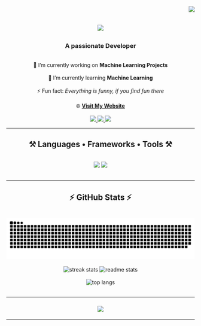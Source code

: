 <!-- Visitor Badge -->
<img align="right" src="https://visitor-badge.laobi.icu/badge?page_id=salesp07.salesp07" />

<!-- Intro Title -->
<h1 align="center">
  <img src="https://readme-typing-svg.herokuapp.com/?font=Righteous&size=35&center=true&vCenter=true&width=500&height=70&duration=4000&lines=Hi+There!+👋;+I'm+Md+Sanzid!" />
</h1>

<h3 align="center">A passionate Developer</h3>

<br/>

<!-- About -->
<div align="center">
  🔭 I’m currently working on <b>Machine Learning Projects</b><br><br>
  🌱 I’m currently learning <b>Machine Learning</b><br><br>
  ⚡ Fun fact: <i>Everything is funny, if you find fun there</i><br><br>
  🌐 <a href="https://sanjid1911.github.io/My-portfolio/" target="_blank"><b>Visit My Website</b></a>
</div>

<br/>

<!-- Social Links -->
<div align="center"> 
  <a href="mailto:mssanjidahmed993@gmail.com">
    <img src="https://img.shields.io/badge/Gmail-333333?style=for-the-badge&logo=gmail&logoColor=red" />
  </a>
  <a href="https://x.com/mohammadsanjid3?t=RQVGN56_uit6JNmA4ZxTtA&s=09" target="_blank">
    <img src="https://img.shields.io/badge/Twitter-1DA1F2?style=for-the-badge&logo=twitter&logoColor=white" />
  </a>
  <a href="https://www.linkedin.com/in/md-sanzid-29b675241/" target="_blank">
    <img src="https://img.shields.io/badge/LinkedIn-0077B5?style=for-the-badge&logo=linkedin&logoColor=white" />
  </a>
</div>

<hr/>

<!-- Skills -->
<h2 align="center">⚒️ Languages • Frameworks • Tools ⚒️</h2>
<br/>
<div align="center">
  <img src="https://skillicons.dev/icons?i=html,css,js,c,python,java,github,wordpress,bootstrap,androidstudio,vscode" />
  <img src="https://img.shields.io/badge/Machine%20Learning-000000?style=for-the-badge&logo=tensorflow&logoColor=orange" />
</div>

<br/>
<hr/>

<!-- GitHub Stats -->
<h2 align="center">⚡ GitHub Stats ⚡</h2>
<br/>

<div align="center">
  <img src="https://raw.githubusercontent.com/taqui-786/taqui-786/output/github-contribution-grid-snake.svg" alt="contribution graph" />
</div>

<br/>

<div align="center">
  <img width="390" src="https://github-readme-streak-stats-salesp07.vercel.app/?user=sanjid1911&count_private=true&theme=react&border_radius=10" alt="streak stats"/>
  <img width="390" src="https://github-readme-stats-salesp07.vercel.app/api?username=sanjid1911&count_private=true&show_icons=true&theme=react&rank_icon=github&border_radius=10" alt="readme stats" />
</div>

<br/>

<div align="center">
  <img width="325" src="https://github-readme-stats-salesp07.vercel.app/api/top-langs/?username=sanjid1911&hide=HTML&langs_count=8&layout=compact&theme=react&border_radius=10&size_weight=0.5&count_weight=0.5&exclude_repo=github-readme-stats" alt="top langs" />
</div>

<br/>
<hr/>

<!-- Footer -->
<h3 align="center">
  <img src="https://readme-typing-svg.herokuapp.com/?font=Righteous&size=25&center=true&vCenter=true&width=500&height=70&duration=4000&lines=Thanks+for+visiting!+✌️;+Shoot+me+a+message+on+Linkedin!;I'm+always+down+to+collab+:)" />
</h3>

<hr/>





